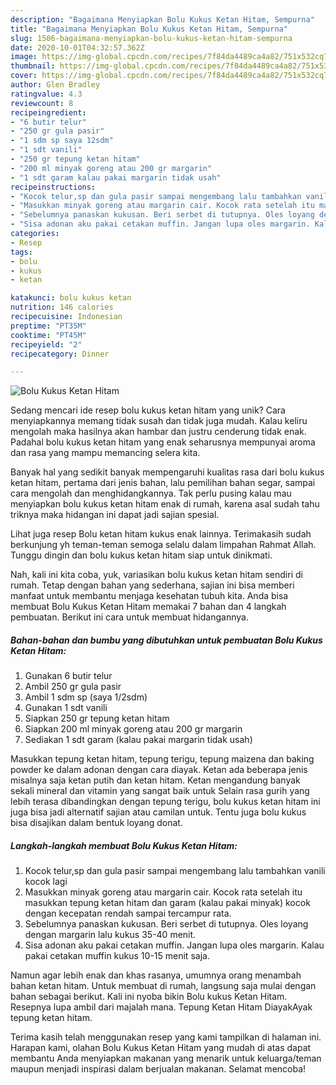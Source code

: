 ```yaml
---
description: "Bagaimana Menyiapkan Bolu Kukus Ketan Hitam, Sempurna"
title: "Bagaimana Menyiapkan Bolu Kukus Ketan Hitam, Sempurna"
slug: 1506-bagaimana-menyiapkan-bolu-kukus-ketan-hitam-sempurna
date: 2020-10-01T04:32:57.362Z
image: https://img-global.cpcdn.com/recipes/7f84da4489ca4a82/751x532cq70/bolu-kukus-ketan-hitam-foto-resep-utama.jpg
thumbnail: https://img-global.cpcdn.com/recipes/7f84da4489ca4a82/751x532cq70/bolu-kukus-ketan-hitam-foto-resep-utama.jpg
cover: https://img-global.cpcdn.com/recipes/7f84da4489ca4a82/751x532cq70/bolu-kukus-ketan-hitam-foto-resep-utama.jpg
author: Glen Bradley
ratingvalue: 4.3
reviewcount: 8
recipeingredient:
- "6 butir telur"
- "250 gr gula pasir"
- "1 sdm sp saya 12sdm"
- "1 sdt vanili"
- "250 gr tepung ketan hitam"
- "200 ml minyak goreng atau 200 gr margarin"
- "1 sdt garam kalau pakai margarin tidak usah"
recipeinstructions:
- "Kocok telur,sp dan gula pasir sampai mengembang lalu tambahkan vanili kocok lagi"
- "Masukkan minyak goreng atau margarin cair. Kocok rata setelah itu masukkan tepung ketan hitam dan garam (kalau pakai minyak) kocok dengan kecepatan rendah sampai tercampur rata."
- "Sebelumnya panaskan kukusan. Beri serbet di tutupnya. Oles loyang dengan margarin lalu kukus 35-40 menit."
- "Sisa adonan aku pakai cetakan muffin. Jangan lupa oles margarin. Kalau pakai cetakan muffin kukus 10-15 menit saja."
categories:
- Resep
tags:
- bolu
- kukus
- ketan

katakunci: bolu kukus ketan 
nutrition: 146 calories
recipecuisine: Indonesian
preptime: "PT35M"
cooktime: "PT45M"
recipeyield: "2"
recipecategory: Dinner

---
```



![Bolu Kukus Ketan Hitam](https://img-global.cpcdn.com/recipes/7f84da4489ca4a82/751x532cq70/bolu-kukus-ketan-hitam-foto-resep-utama.jpg)

Sedang mencari ide resep bolu kukus ketan hitam yang unik? Cara menyiapkannya memang tidak susah dan tidak juga mudah. Kalau keliru mengolah maka hasilnya akan hambar dan justru cenderung tidak enak. Padahal bolu kukus ketan hitam yang enak seharusnya mempunyai aroma dan rasa yang mampu memancing selera kita.

Banyak hal yang sedikit banyak mempengaruhi kualitas rasa dari bolu kukus ketan hitam, pertama dari jenis bahan, lalu pemilihan bahan segar, sampai cara mengolah dan menghidangkannya. Tak perlu pusing kalau mau menyiapkan bolu kukus ketan hitam enak di rumah, karena asal sudah tahu triknya maka hidangan ini dapat jadi sajian spesial.

Lihat juga resep Bolu ketan hitam kukus enak lainnya. Terimakasih sudah berkunjung yh teman-teman semoga selalu dalam limpahan Rahmat Allah. Tunggu dingin dan bolu kukus ketan hitam siap untuk dinikmati.


Nah, kali ini kita coba, yuk, variasikan bolu kukus ketan hitam sendiri di rumah. Tetap dengan bahan yang sederhana, sajian ini bisa memberi manfaat untuk membantu menjaga kesehatan tubuh kita. Anda bisa membuat Bolu Kukus Ketan Hitam memakai 7 bahan dan 4 langkah pembuatan. Berikut ini cara untuk membuat hidangannya.

<!--inarticleads1-->

##### Bahan-bahan dan bumbu yang dibutuhkan untuk pembuatan Bolu Kukus Ketan Hitam:

1. Gunakan 6 butir telur
1. Ambil 250 gr gula pasir
1. Ambil 1 sdm sp (saya 1/2sdm)
1. Gunakan 1 sdt vanili
1. Siapkan 250 gr tepung ketan hitam
1. Siapkan 200 ml minyak goreng atau 200 gr margarin
1. Sediakan 1 sdt garam (kalau pakai margarin tidak usah)


Masukkan tepung ketan hitam, tepung terigu, tepung maizena dan baking powder ke dalam adonan dengan cara diayak. Ketan ada beberapa jenis misalnya saja ketan putih dan ketan hitam. Ketan mengandung banyak sekali mineral dan vitamin yang sangat baik untuk Selain rasa gurih yang lebih terasa dibandingkan dengan tepung terigu, bolu kukus ketan hitam ini juga bisa jadi alternatif sajian atau camilan untuk. Tentu juga bolu kukus bisa disajikan dalam bentuk loyang donat. 

<!--inarticleads2-->

##### Langkah-langkah membuat Bolu Kukus Ketan Hitam:

1. Kocok telur,sp dan gula pasir sampai mengembang lalu tambahkan vanili kocok lagi
1. Masukkan minyak goreng atau margarin cair. Kocok rata setelah itu masukkan tepung ketan hitam dan garam (kalau pakai minyak) kocok dengan kecepatan rendah sampai tercampur rata.
1. Sebelumnya panaskan kukusan. Beri serbet di tutupnya. Oles loyang dengan margarin lalu kukus 35-40 menit.
1. Sisa adonan aku pakai cetakan muffin. Jangan lupa oles margarin. Kalau pakai cetakan muffin kukus 10-15 menit saja.


Namun agar lebih enak dan khas rasanya, umumnya orang menambah bahan ketan hitam. Untuk membuat di rumah, langsung saja mulai dengan bahan sebagai berikut. Kali ini nyoba bikin Bolu kukus Ketan Hitam. Resepnya lupa ambil dari majalah mana. Tepung Ketan Hitam DiayakAyak tepung ketan hitam. 

Terima kasih telah menggunakan resep yang kami tampilkan di halaman ini. Harapan kami, olahan Bolu Kukus Ketan Hitam yang mudah di atas dapat membantu Anda menyiapkan makanan yang menarik untuk keluarga/teman maupun menjadi inspirasi dalam berjualan makanan. Selamat mencoba!
